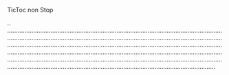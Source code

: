 TicToc non Stop

..
....................................................................................................................................................................................................................................................................................................................................................................................................................................................................................................................................................................................................................................................................................................................................................................